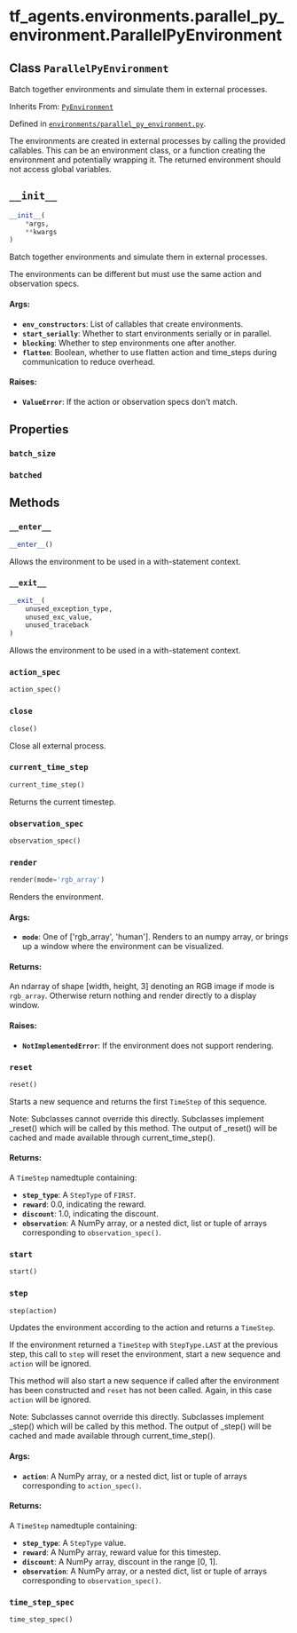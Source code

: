 <div itemscope itemtype="http://developers.google.com/ReferenceObject">
<meta itemprop="name" content="tf_agents.environments.parallel_py_environment.ParallelPyEnvironment" />
<meta itemprop="path" content="Stable" />
<meta itemprop="property" content="batch_size"/>
<meta itemprop="property" content="batched"/>
<meta itemprop="property" content="__enter__"/>
<meta itemprop="property" content="__exit__"/>
<meta itemprop="property" content="__init__"/>
<meta itemprop="property" content="action_spec"/>
<meta itemprop="property" content="close"/>
<meta itemprop="property" content="current_time_step"/>
<meta itemprop="property" content="observation_spec"/>
<meta itemprop="property" content="render"/>
<meta itemprop="property" content="reset"/>
<meta itemprop="property" content="start"/>
<meta itemprop="property" content="step"/>
<meta itemprop="property" content="time_step_spec"/>
</div>

# tf_agents.environments.parallel_py_environment.ParallelPyEnvironment

## Class `ParallelPyEnvironment`

Batch together environments and simulate them in external processes.

Inherits From: [`PyEnvironment`](../../../tf_agents/environments/py_environment/PyEnvironment.md)



Defined in [`environments/parallel_py_environment.py`](https://github.com/tensorflow/agents/tree/master/tf_agents/environments/parallel_py_environment.py).

<!-- Placeholder for "Used in" -->

The environments are created in external processes by calling the provided
callables. This can be an environment class, or a function creating the
environment and potentially wrapping it. The returned environment should not
access global variables.

<h2 id="__init__"><code>__init__</code></h2>

``` python
__init__(
    *args,
    **kwargs
)
```

Batch together environments and simulate them in external processes.

The environments can be different but must use the same action and
observation specs.

#### Args:

* <b>`env_constructors`</b>: List of callables that create environments.
* <b>`start_serially`</b>: Whether to start environments serially or in parallel.
* <b>`blocking`</b>: Whether to step environments one after another.
* <b>`flatten`</b>: Boolean, whether to use flatten action and time_steps during
    communication to reduce overhead.


#### Raises:

* <b>`ValueError`</b>: If the action or observation specs don't match.



## Properties

<h3 id="batch_size"><code>batch_size</code></h3>



<h3 id="batched"><code>batched</code></h3>





## Methods

<h3 id="__enter__"><code>__enter__</code></h3>

``` python
__enter__()
```

Allows the environment to be used in a with-statement context.

<h3 id="__exit__"><code>__exit__</code></h3>

``` python
__exit__(
    unused_exception_type,
    unused_exc_value,
    unused_traceback
)
```

Allows the environment to be used in a with-statement context.

<h3 id="action_spec"><code>action_spec</code></h3>

``` python
action_spec()
```



<h3 id="close"><code>close</code></h3>

``` python
close()
```

Close all external process.

<h3 id="current_time_step"><code>current_time_step</code></h3>

``` python
current_time_step()
```

Returns the current timestep.

<h3 id="observation_spec"><code>observation_spec</code></h3>

``` python
observation_spec()
```



<h3 id="render"><code>render</code></h3>

``` python
render(mode='rgb_array')
```

Renders the environment.

#### Args:

* <b>`mode`</b>: One of ['rgb_array', 'human']. Renders to an numpy array, or brings
    up a window where the environment can be visualized.

#### Returns:

An ndarray of shape [width, height, 3] denoting an RGB image if mode is
`rgb_array`. Otherwise return nothing and render directly to a display
window.

#### Raises:

* <b>`NotImplementedError`</b>: If the environment does not support rendering.

<h3 id="reset"><code>reset</code></h3>

``` python
reset()
```

Starts a new sequence and returns the first `TimeStep` of this sequence.

Note: Subclasses cannot override this directly. Subclasses implement
_reset() which will be called by this method. The output of _reset() will
be cached and made available through current_time_step().

#### Returns:

A `TimeStep` namedtuple containing:
* <b>`step_type`</b>: A `StepType` of `FIRST`.
* <b>`reward`</b>: 0.0, indicating the reward.
* <b>`discount`</b>: 1.0, indicating the discount.
* <b>`observation`</b>: A NumPy array, or a nested dict, list or tuple of arrays
      corresponding to `observation_spec()`.

<h3 id="start"><code>start</code></h3>

``` python
start()
```



<h3 id="step"><code>step</code></h3>

``` python
step(action)
```

Updates the environment according to the action and returns a `TimeStep`.

If the environment returned a `TimeStep` with `StepType.LAST` at the
previous step, this call to `step` will reset the environment,
start a new sequence and `action` will be ignored.

This method will also start a new sequence if called after the environment
has been constructed and `reset` has not been called. Again, in this case
`action` will be ignored.

Note: Subclasses cannot override this directly. Subclasses implement
_step() which will be called by this method. The output of _step() will be
cached and made available through current_time_step().

#### Args:

* <b>`action`</b>: A NumPy array, or a nested dict, list or tuple of arrays
    corresponding to `action_spec()`.


#### Returns:

A `TimeStep` namedtuple containing:
* <b>`step_type`</b>: A `StepType` value.
* <b>`reward`</b>: A NumPy array, reward value for this timestep.
* <b>`discount`</b>: A NumPy array, discount in the range [0, 1].
* <b>`observation`</b>: A NumPy array, or a nested dict, list or tuple of arrays
      corresponding to `observation_spec()`.

<h3 id="time_step_spec"><code>time_step_spec</code></h3>

``` python
time_step_spec()
```






